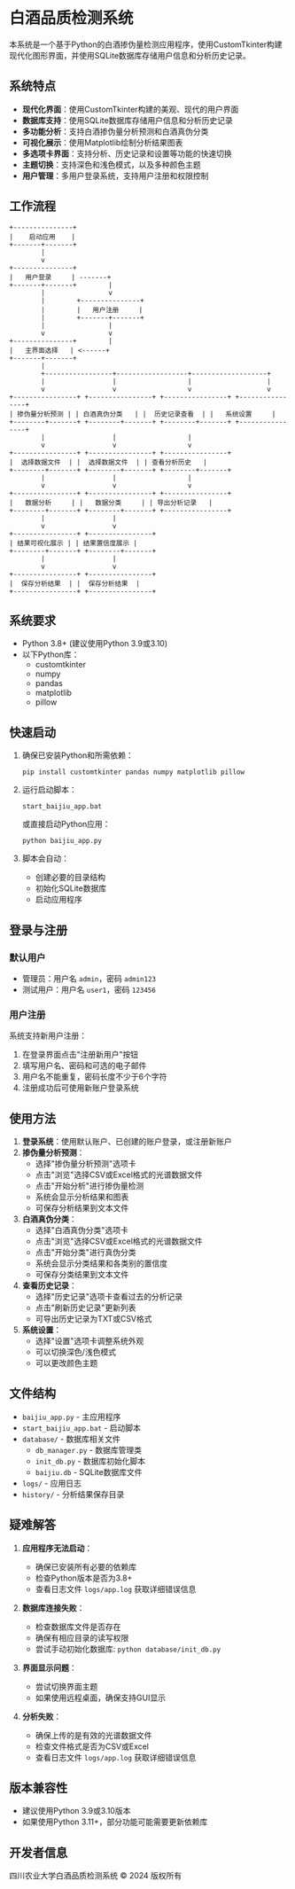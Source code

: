 # 白酒品质检测系统

本系统是一个基于Python的白酒掺伪量检测应用程序，使用CustomTkinter构建现代化图形界面，并使用SQLite数据库存储用户信息和分析历史记录。

## 系统特点

- **现代化界面**：使用CustomTkinter构建的美观、现代的用户界面
- **数据库支持**：使用SQLite数据库存储用户信息和分析历史记录
- **多功能分析**：支持白酒掺伪量分析预测和白酒真伪分类
- **可视化展示**：使用Matplotlib绘制分析结果图表
- **多选项卡界面**：支持分析、历史记录和设置等功能的快速切换
- **主题切换**：支持深色和浅色模式，以及多种颜色主题
- **用户管理**：多用户登录系统，支持用户注册和权限控制

## 工作流程

```
+---------------+
|    启动应用    |
+-------+-------+
        |
        v
+---------------+
|   用户登录     | -------+
+-------+-------+        |
        |                v
        |        +---------------+
        |        |   用户注册     |
        |        +-------+-------+
        |                |
        v                v
+---------------+        |
|   主界面选择   | <------+
+-------+-------+
        |
        +-----------------+------------------+-------------------+
        |                 |                  |                   |
        v                 v                  v                   v
+----------------+ +----------------+ +----------------+ +----------------+
| 掺伪量分析预测 | | 白酒真伪分类   | |  历史记录查看  | |   系统设置     |
+--------+-------+ +--------+-------+ +--------+-------+ +----------------+
        |                 |                  |
        v                 v                  v
+----------------+ +----------------+ +----------------+
|  选择数据文件  | |  选择数据文件  | | 查看分析历史   |
+--------+-------+ +--------+-------+ +--------+-------+
        |                 |                  |
        v                 v                  v
+----------------+ +----------------+ +----------------+
|   数据分析     | |   数据分类     | | 导出分析记录   |
+--------+-------+ +--------+-------+ +----------------+
        |                 |
        v                 v
+----------------+ +----------------+
| 结果可视化展示 | | 结果置信度展示 |
+--------+-------+ +--------+-------+
        |                 |
        v                 v
+----------------+ +----------------+
|  保存分析结果  | |  保存分析结果  |
+----------------+ +----------------+
```

## 系统要求

- Python 3.8+ (建议使用Python 3.9或3.10)
- 以下Python库：
  - customtkinter
  - numpy
  - pandas
  - matplotlib
  - pillow

## 快速启动

1. 确保已安装Python和所需依赖：
   ```
   pip install customtkinter pandas numpy matplotlib pillow
   ```

2. 运行启动脚本：
   ```
   start_baijiu_app.bat
   ```
   或直接启动Python应用：
   ```
   python baijiu_app.py
   ```

3. 脚本会自动：
   - 创建必要的目录结构
   - 初始化SQLite数据库
   - 启动应用程序

## 登录与注册

### 默认用户
- 管理员：用户名 `admin`，密码 `admin123`
- 测试用户：用户名 `user1`，密码 `123456`

### 用户注册
系统支持新用户注册：
1. 在登录界面点击"注册新用户"按钮
2. 填写用户名、密码和可选的电子邮件
3. 用户名不能重复，密码长度不少于6个字符
4. 注册成功后可使用新账户登录系统

## 使用方法

1. **登录系统**：使用默认账户、已创建的账户登录，或注册新账户
2. **掺伪量分析预测**：
   - 选择"掺伪量分析预测"选项卡
   - 点击"浏览"选择CSV或Excel格式的光谱数据文件
   - 点击"开始分析"进行掺伪量检测
   - 系统会显示分析结果和图表
   - 可保存分析结果到文本文件
3. **白酒真伪分类**：
   - 选择"白酒真伪分类"选项卡
   - 点击"浏览"选择CSV或Excel格式的光谱数据文件
   - 点击"开始分类"进行真伪分类
   - 系统会显示分类结果和各类别的置信度
   - 可保存分类结果到文本文件
4. **查看历史记录**：
   - 选择"历史记录"选项卡查看过去的分析记录
   - 点击"刷新历史记录"更新列表
   - 可导出历史记录为TXT或CSV格式
5. **系统设置**：
   - 选择"设置"选项卡调整系统外观
   - 可以切换深色/浅色模式
   - 可以更改颜色主题

## 文件结构

- `baijiu_app.py` - 主应用程序
- `start_baijiu_app.bat` - 启动脚本
- `database/` - 数据库相关文件
  - `db_manager.py` - 数据库管理类
  - `init_db.py` - 数据库初始化脚本
  - `baijiu.db` - SQLite数据库文件
- `logs/` - 应用日志
- `history/` - 分析结果保存目录

## 疑难解答

1. **应用程序无法启动**：
   - 确保已安装所有必要的依赖库
   - 检查Python版本是否为3.8+
   - 查看日志文件 `logs/app.log` 获取详细错误信息

2. **数据库连接失败**：
   - 检查数据库文件是否存在
   - 确保有相应目录的读写权限
   - 尝试手动初始化数据库: `python database/init_db.py`

3. **界面显示问题**：
   - 尝试切换界面主题
   - 如果使用远程桌面，确保支持GUI显示

4. **分析失败**：
   - 确保上传的是有效的光谱数据文件
   - 检查文件格式是否为CSV或Excel
   - 查看日志文件 `logs/app.log` 获取详细错误信息

## 版本兼容性

- 建议使用Python 3.9或3.10版本
- 如果使用Python 3.11+，部分功能可能需要更新依赖库

## 开发者信息

四川农业大学白酒品质检测系统
© 2024 版权所有



